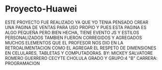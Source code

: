 # Proyecto-Huawei
ESTE PROYECTO FUE REALIZADO YA QUE YO TENIA PENSADO CREAR UNA PAGINA DE VENTAS PARA USO PROPIO Y PUES ESTA PAGINA ES ALGO PEQUEÑA PERO BIEN HECHA, TIENE EVENTO JS 
Y ESTILOS PERSONALIZADOS TAMBIEN FUERON CORREGIDOS Y AGREGADOS MUCHOS ELEMENTOS QUE EL PROFESOR NOS DIO EN LA RETROALIMENTACION COMO EL AGREGAR EL 
RESPETO DE DIMENSIONES EN CELULARES, TABLETAS Y COMPUTADORAS.
BY: MICKEY SALVATORE ROMERO GUERRERO      CECYTE CHOLULA       GRADO Y GRUPO:4 "B"        CARRERA: PROGRAMACION
